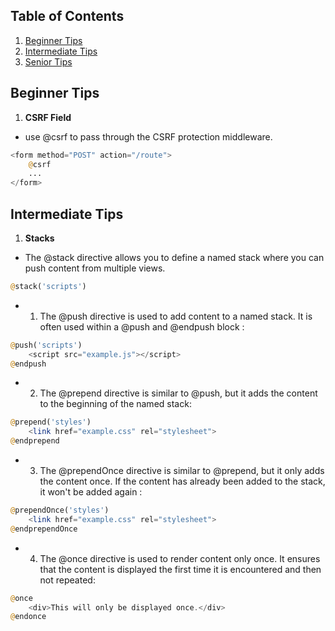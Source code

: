 ## Table of Contents

1. [Beginner Tips](#beginner-tips)
2. [Intermediate Tips](#intermediate-tips)
3. [Senior Tips](#senior-tips)

## Beginner Tips 

1. **CSRF Field** 
- use @csrf to pass through the CSRF protection middleware.
```php
<form method="POST" action="/route">
    @csrf
    ...
</form>
 ```

## Intermediate Tips 

1. **Stacks** 
- The @stack directive allows you to define a named stack where you can push content from multiple views. 
```php
@stack('scripts')
 ```

- 1) The @push directive is used to add content to a named stack. It is often used within a @push and @endpush block : 
```php
@push('scripts')
    <script src="example.js"></script>
@endpush
 ```
- 2) The @prepend directive is similar to @push, but it adds the content to the beginning of the named stack:
```php
@prepend('styles')
    <link href="example.css" rel="stylesheet">
@endprepend
 ```
- 3) The @prependOnce directive is similar to @prepend, but it only adds the content once. If the content has already been added to the stack, it won't be added again :
```php
@prependOnce('styles')
    <link href="example.css" rel="stylesheet">
@endprependOnce
 ```

- 4) The @once directive is used to render content only once. It ensures that the content is displayed the first time it is encountered and then not repeated:
```php
@once
    <div>This will only be displayed once.</div>
@endonce
 ```
